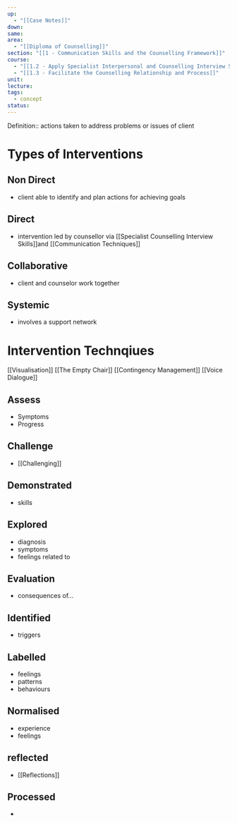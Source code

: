 ```yaml
---
up:
  - "[[Case Notes]]"
down: 
same: 
area:
  - "[[Diploma of Counselling]]"
section: "[[1 - Communication Skills and the Counselling Framework]]"
course:
  - "[[1.2 - Apply Specialist Interpersonal and Counselling Interview Skills]]"
  - "[[1.3 - Facilitate the Counselling Relationship and Process]]"
unit: 
lecture: 
tags:
  - concept
status: 
---
```

Definition:: actions taken to address problems or issues of client

# Types of Interventions

## Non Direct
- client able to identify and plan actions for achieving goals

## Direct
- intervention led by counsellor via [[Specialist Counselling Interview Skills]]and [[Communication Techniques]]

## Collaborative
- client and counselor work together
## Systemic
- involves a support network

# Intervention Technqiues
[[Visualisation]]
[[The Empty Chair]]
[[Contingency Management]]
[[Voice Dialogue]]

## Assess
- Symptoms
- Progress

## Challenge
- [[Challenging]]

## Demonstrated
- skills

## Explored
- diagnosis
- symptoms
- feelings related to

## Evaluation
- consequences of...


## Identified
- triggers

## Labelled
- feelings
- patterns
- behaviours

## Normalised
- experience
- feelings

## reflected
- [[Reflections]]

## Processed
- 